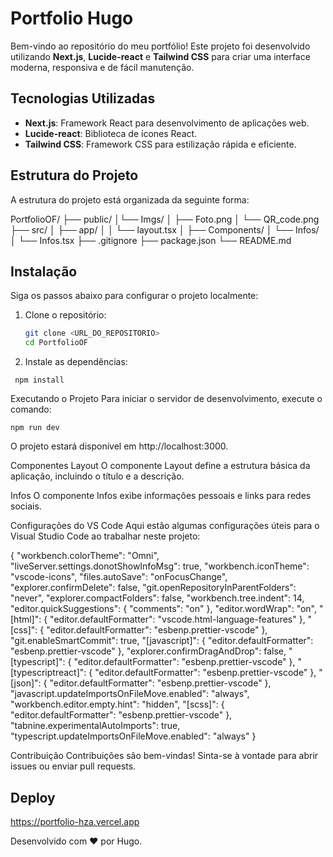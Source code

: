 # Portfolio Hugo

Bem-vindo ao repositório do meu portfólio! Este projeto foi desenvolvido utilizando **Next.js**, **Lucide-react** e **Tailwind CSS** para criar uma interface moderna, responsiva e de fácil manutenção.

## Tecnologias Utilizadas

- **Next.js**: Framework React para desenvolvimento de aplicações web.
- **Lucide-react**: Biblioteca de ícones React.
- **Tailwind CSS**: Framework CSS para estilização rápida e eficiente.

## Estrutura do Projeto

A estrutura do projeto está organizada da seguinte forma:

PortfolioOF/
├── public/
│└── Imgs/
│ ├── Foto.png
│ └── QR_code.png
├── src/
│ ├── app/
│ │ └── layout.tsx
│ ├── Components/
│ └── Infos/
│ └── Infos.tsx
├── .gitignore
├── package.json
└── README.md

## Instalação

Siga os passos abaixo para configurar o projeto localmente:

1. Clone o repositório:
   ```bash
   git clone <URL_DO_REPOSITORIO>
   cd PortfolioOF
   ```
2. Instale as dependências:

```
 npm install
```

Executando o Projeto
Para iniciar o servidor de desenvolvimento, execute o comando:

```
npm run dev
```

O projeto estará disponível em http://localhost:3000.

Componentes
Layout
O componente Layout define a estrutura básica da aplicação, incluindo o título e a descrição.

Infos
O componente Infos exibe informações pessoais e links para redes sociais.

Configurações do VS Code
Aqui estão algumas configurações úteis para o Visual Studio Code ao trabalhar neste projeto:

{
"workbench.colorTheme": "Omni",
"liveServer.settings.donotShowInfoMsg": true,
"workbench.iconTheme": "vscode-icons",
"files.autoSave": "onFocusChange",
"explorer.confirmDelete": false,
"git.openRepositoryInParentFolders": "never",
"explorer.compactFolders": false,
"workbench.tree.indent": 14,
"editor.quickSuggestions": {
"comments": "on"
},
"editor.wordWrap": "on",
"[html]": {
"editor.defaultFormatter": "vscode.html-language-features"
},
"[css]": {
"editor.defaultFormatter": "esbenp.prettier-vscode"
},
"git.enableSmartCommit": true,
"[javascript]": {
"editor.defaultFormatter": "esbenp.prettier-vscode"
},
"explorer.confirmDragAndDrop": false,
"[typescript]": {
"editor.defaultFormatter": "esbenp.prettier-vscode"
},
"[typescriptreact]": {
"editor.defaultFormatter": "esbenp.prettier-vscode"
},
"[json]": {
"editor.defaultFormatter": "esbenp.prettier-vscode"
},
"javascript.updateImportsOnFileMove.enabled": "always",
"workbench.editor.empty.hint": "hidden",
"[scss]": {
"editor.defaultFormatter": "esbenp.prettier-vscode"
},
"tabnine.experimentalAutoImports": true,
"typescript.updateImportsOnFileMove.enabled": "always"
}

Contribuição
Contribuições são bem-vindas! Sinta-se à vontade para abrir issues ou enviar pull requests.

## Deploy

https://portfolio-hza.vercel.app

Desenvolvido com ❤️ por Hugo.
